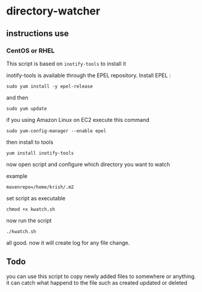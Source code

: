 # directory-watcher
## instructions use
### CentOS or RHEL
This script is based on `inotify-tools` to install it

inotify-tools is available through the EPEL repository. Install EPEL :

`sudo yum install -y epel-release`

and then

`sudo yum update`

if you using Amazon Linux on EC2 execute this command

`sudo yum-config-manager --enable epel`

then install to tools

`yum install inotify-tools`

now open script and configure which directory you want to watch

example 

`mavenrepo=/home/krish/.m2`

set script as executable

`chmod +x kwatch.sh`

now run the script

`./kwatch.sh`

all good. now it will create log for any file change.

## Todo
you can use this script to copy newly added files to somewhere or anything. it can catch what happend to the file such as created updated or deleted



